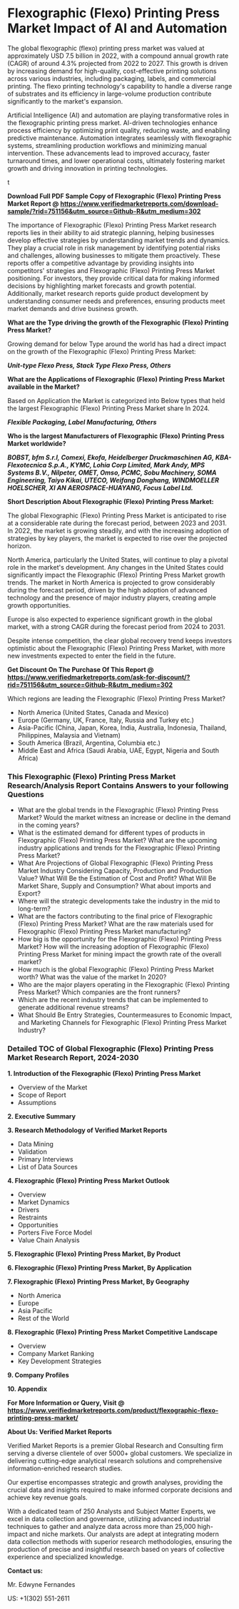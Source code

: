 <meta name="title" content="Global Flexographic (Flexo) Printing Press Market Impact of AI and Automation"><meta name="description" content="The global flexographic (flexo) printing press market was valued at approximately USD 7.5 billion in 2022, with a compound annual growth rate (CAGR) of around 4.3% pro"><meta name="title" content="Flexographic (Flexo) Printing Press Market Size, Share, Scope, Trends, Growth, Opportunities, Analysis, Forecast"><h1>Flexographic (Flexo) Printing Press Market Impact of AI and Automation</h1><p>The global flexographic (flexo) printing press market was valued at approximately USD 7.5 billion in 2022, with a compound annual growth rate (CAGR) of around 4.3% projected from 2022 to 2027. This growth is driven by increasing demand for high-quality, cost-effective printing solutions across various industries, including packaging, labels, and commercial printing. The flexo printing technology's capability to handle a diverse range of substrates and its efficiency in large-volume production contribute significantly to the market's expansion.</p><p>Artificial Intelligence (AI) and automation are playing transformative roles in the flexographic printing press market. AI-driven technologies enhance process efficiency by optimizing print quality, reducing waste, and enabling predictive maintenance. Automation integrates seamlessly with flexographic systems, streamlining production workflows and minimizing manual intervention. These advancements lead to improved accuracy, faster turnaround times, and lower operational costs, ultimately fostering market growth and driving innovation in printing technologies.</p>t</p><p id="" class=""><strong>Download Full PDF Sample Copy of Flexographic (Flexo) Printing Press Market Report @ <a href="https://www.verifiedmarketreports.com/download-sample/?rid=751156&utm_source=Github-R&utm_medium=302" target="_blank">https://www.verifiedmarketreports.com/download-sample/?rid=751156&utm_source=Github-R&utm_medium=302</a></strong></p><p>The importance of&nbsp;Flexographic (Flexo) Printing Press Market research reports lies in their ability to aid strategic planning, helping businesses develop effective strategies by understanding market trends and dynamics. They play a crucial role in risk management by identifying potential risks and challenges, allowing businesses to mitigate them proactively. These reports offer a competitive advantage by providing insights into competitors' strategies and Flexographic (Flexo) Printing Press Market positioning. For investors, they provide critical data for making informed decisions by highlighting market forecasts and growth potential. Additionally, market research reports guide product development by understanding consumer needs and preferences, ensuring products meet market demands and drive business growth.</p><p><strong>What are the&nbsp;Type driving the growth of the Flexographic (Flexo) Printing Press Market?</strong></p><p id="" class="">Growing demand for below Type around the world has had a direct impact on the growth of the Flexographic (Flexo) Printing Press Market:</p><em><strong>Unit-type Flexo Press, Stack Type Flexo Press, Others</strong></em></p><strong>What are the&nbsp;Applications&nbsp;of Flexographic (Flexo) Printing Press Market available in the Market?</strong></p><p id="" class="">Based on Application the Market is categorized into Below types that held the largest Flexographic (Flexo) Printing Press Market share In 2024.</p><em><strong>Flexible Packaging, Label Manufacturing, Others</strong></em></p><strong>Who is the largest Manufacturers of Flexographic (Flexo) Printing Press Market worldwide?</strong></p><p><em><strong>BOBST, bfm S.r.l, Comexi, Ekofa, Heidelberger Druckmaschinen AG, KBA-Flexotecnica S.p.A., KYMC, Lohia Corp Limited, Mark Andy, MPS Systems B.V., Nilpeter, OMET, Omso, PCMC, Sobu Machinery, SOMA Engineering, Taiyo Kikai, UTECO, Weifang Donghang, WINDMOELLER HOELSCHER, XI AN AEROSPACE-HUAYANG, Focus Label Ltd.</strong></em></p><p id="" class=""><strong>Short Description About Flexographic (Flexo) Printing Press Market:</strong></p><p>The global Flexographic (Flexo) Printing Press Market is anticipated to rise at a considerable rate during the forecast period, between 2023 and 2031. In 2022, the market is growing steadily, and with the increasing adoption of strategies by key players, the market is expected to rise over the projected horizon.</p><p>North America, particularly the United States, will continue to play a pivotal role in the market's development. Any changes in the United States could significantly impact the Flexographic (Flexo) Printing Press Market growth trends. The market in North America is projected to grow considerably during the forecast period, driven by the high adoption of advanced technology and the presence of major industry players, creating ample growth opportunities.</p><p>Europe is also expected to experience significant growth in the global market, with a strong CAGR during the forecast period from 2024 to 2031.</p><p>Despite intense competition, the clear global recovery trend keeps investors optimistic about the Flexographic (Flexo) Printing Press Market, with more new investments expected to enter the field in the future.</p><p id="" class=""><strong>Get Discount On The Purchase Of This Report @ <a href="https://www.verifiedmarketreports.com/ask-for-discount/?rid=751156&utm_source=Github-R&utm_medium=302" target="_blank">https://www.verifiedmarketreports.com/ask-for-discount/?rid=751156&utm_source=Github-R&utm_medium=302</a></strong></p>Which regions are leading the Flexographic (Flexo) Printing Press Market?</p><ul><li>North America (United States, Canada and Mexico)</li><li>Europe (Germany, UK, France, Italy, Russia and Turkey etc.)</li><li>Asia-Pacific (China, Japan, Korea, India, Australia, Indonesia, Thailand, Philippines, Malaysia and Vietnam)</li><li>South America (Brazil, Argentina, Columbia etc.)</li><li>Middle East and Africa (Saudi Arabia, UAE, Egypt, Nigeria and South Africa)</li></ul><h3 id="" class="">This Flexographic (Flexo) Printing Press Market Research/Analysis Report Contains Answers to your following Questions</h3><ul><li>What are the global trends in the Flexographic (Flexo) Printing Press Market? Would the market witness an increase or decline in the demand in the coming years?</li><li>What is the estimated demand for different types of products in Flexographic (Flexo) Printing Press Market? What are the upcoming industry applications and trends for the Flexographic (Flexo) Printing Press Market?</li><li>What Are Projections of Global Flexographic (Flexo) Printing Press Market Industry Considering Capacity, Production and Production Value? What Will Be the Estimation of Cost and Profit? What Will Be Market Share, Supply and Consumption? What about imports and Export?</li><li>Where will the strategic developments take the industry in the mid to long-term?</li><li>What are the factors contributing to the final price of Flexographic (Flexo) Printing Press Market? What are the raw materials used for Flexographic (Flexo) Printing Press Market manufacturing?</li><li>How big is the opportunity for the Flexographic (Flexo) Printing Press Market? How will the increasing adoption of Flexographic (Flexo) Printing Press Market for mining impact the growth rate of the overall market?</li><li>How much is the global Flexographic (Flexo) Printing Press Market worth? What was the value of the market In 2020?</li><li>Who are the major players operating in the Flexographic (Flexo) Printing Press Market? Which companies are the front runners?</li><li>Which are the recent industry trends that can be implemented to generate additional revenue streams?</li><li>What Should Be Entry Strategies, Countermeasures to Economic Impact, and Marketing Channels for Flexographic (Flexo) Printing Press Market Industry?</li></ul><h3 id="" class="">Detailed TOC of Global Flexographic (Flexo) Printing Press Market Research Report, 2024-2030</h3><p id="" class=""><strong>1. Introduction of the Flexographic (Flexo) Printing Press Market</strong></p><ul><li>Overview of the Market</li><li>Scope of Report</li><li>Assumptions</li></ul><p id="" class=""><strong>2. Executive Summary</strong></p><p id="" class=""><strong>3. Research Methodology of Verified Market Reports</strong></p><ul><li>Data Mining</li><li>Validation</li><li>Primary Interviews</li><li>List of Data Sources</li></ul><p id="" class=""><strong>4. Flexographic (Flexo) Printing Press Market Outlook</strong></p><ul><li>Overview</li><li>Market Dynamics</li><li>Drivers</li><li>Restraints</li><li>Opportunities</li><li>Porters Five Force Model</li><li>Value Chain Analysis</li></ul><p id="" class=""><strong>5. Flexographic (Flexo) Printing Press Market, By Product</strong></p><p id="" class=""><strong>6. Flexographic (Flexo) Printing Press Market, By Application</strong></p><p id="" class=""><strong>7. Flexographic (Flexo) Printing Press Market, By Geography</strong></p><ul><li>North America</li><li>Europe</li><li>Asia Pacific</li><li>Rest of the World</li></ul><p id="" class=""><strong>8. Flexographic (Flexo) Printing Press Market Competitive Landscape</strong></p><ul><li>Overview</li><li>Company Market Ranking</li><li>Key Development Strategies</li></ul><p id="" class=""><strong>9. Company Profiles</strong></p><p id="" class=""><strong>10. Appendix</strong></p><p id="" class=""><strong>For More Information or Query, Visit @ <a href="https://www.verifiedmarketreports.com/product/flexographic-flexo-printing-press-market/" target="_blank">https://www.verifiedmarketreports.com/product/flexographic-flexo-printing-press-market/</a></strong></p><p id="" class=""><strong>About Us: Verified Market Reports</strong></p><p id="" class="">Verified Market Reports is a premier Global Research and Consulting firm serving a diverse clientele of over 5000+ global customers. We specialize in delivering cutting-edge analytical research solutions and comprehensive information-enriched research studies.</p><p id="" class="">Our expertise encompasses strategic and growth analyses, providing the crucial data and insights required to make informed corporate decisions and achieve key revenue goals.</p><p id="" class="">With a dedicated team of 250 Analysts and Subject Matter Experts, we excel in data collection and governance, utilizing advanced industrial techniques to gather and analyze data across more than 25,000 high-impact and niche markets. Our analysts are adept at integrating modern data collection methods with superior research methodologies, ensuring the production of precise and insightful research based on years of collective experience and specialized knowledge.</p><p id="" class=""><strong>Contact us:</strong></p><p id="" class="">Mr. Edwyne Fernandes</p><p id="" class="">US: +1(302) 551-2611</p>